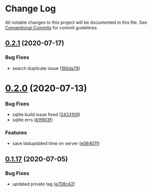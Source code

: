 # Change Log

All notable changes to this project will be documented in this file.
See [Conventional Commits](https://conventionalcommits.org) for commit guidelines.

## [0.2.1](https://github.com/vazra/firestore-sqlite-sync/compare/v0.2.0...v0.2.1) (2020-07-17)


### Bug Fixes

* search duplicate issue ([190da79](https://github.com/vazra/firestore-sqlite-sync/commit/190da79cb4066254aeb560636c3120c8c4da33d3))





# [0.2.0](https://github.com/vazra/firestore-sqlite-sync/compare/v0.1.23...v0.2.0) (2020-07-13)


### Bug Fixes

* sqlite build issue fixed ([2433109](https://github.com/vazra/firestore-sqlite-sync/commit/2433109d12a07f66d188a066ef991914e6782d42))
* sqlite errs ([b1f903f](https://github.com/vazra/firestore-sqlite-sync/commit/b1f903f6b1d958f424e2104bbbd03b3ddae0c4fa))


### Features

* save lastupdated time on server ([e06407f](https://github.com/vazra/firestore-sqlite-sync/commit/e06407fa2411865d29d81f08140e14617eca75d8))





## [0.1.17](https://github.com/vazra/firestore-sqlite-sync/compare/v0.1.16...v0.1.17) (2020-07-05)


### Bug Fixes

* updated private tag ([e708c42](https://github.com/vazra/firestore-sqlite-sync/commit/e708c428e147a22a0efd6498576145adb9dc4f3a))
